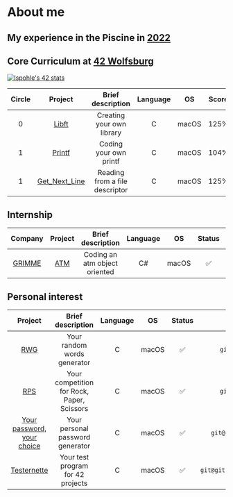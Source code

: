 # About me

## My experience in the Piscine in [2022](https://de.linkedin.com/posts/42wolfsburg_meet-the-pisciners-of-42-wolfsburg-lea-activity-7001888943784787968-BH_N)

## Core Curriculum at [42 Wolfsburg](https://42wolfsburg.de/)

[![lspohle's 42 stats](https://badge42.vercel.app/api/v2/clc39o9vg00590flgbemnvaab/stats?cursusId=21&coalitionId=150)](https://github.com/JaeSeoKim/badge42) 

| Circle | Project |  Brief description  | Language | OS | Score   |Status | `git clone` with SSH Key |
|:------:|:-------:|:--------------------------:|:--------:|:--------:|:--:|:------:|:-----:|
| 0      | [Libft](https://github.com/lspohle/libft)   | Creating your own library | C        | macOS| 125%  |  ✅| `git@github.com:lspohle/42_libft.git`|
| 1      | [Printf](https://github.com/lspohle/ft_printf)  |Coding your own printf | C        | macOS|104%      |  ✅| `git@github.com:lspohle/42_printf.git`|
| 1      | [Get_Next_Line](https://github.com/lspohle/42_get_next_line/tree/main)  |Reading from a file descriptor                 | C        | macOS|125%      |  ✅|`git@github.com:lspohle/42_get_next_line.git`|

## Internship

| Company | Project       |         Brief description      |  Language | OS |  Status |`git clone` with SSH Key |
|:-------:|:-------------:|:------------------------------:|:--------:|:--------:|:--:|:------:|
|[GRIMME](https://grimme.com/de)   |[ATM](https://github.com/lspohle/atm)            |Coding an atm object oriented   | C#       | macOS|✅      |`git@github.com:lspohle/GRIMME_atm.git`|

## Personal interest

| Project       |         Brief description      | Language | OS |  Status | `git clone` with SSH Key |
|:-------------:|:------------------------------:|:--------:|:--------:|:--:|:------:|
|[RWG](https://github.com/lspohle/random_words_generator)|Your random words generator |  C        | macOS|✅      |`git@github.com:lspohle/PRIVATE_rwg.git`|
|[RPS](https://github.com/lspohle/PRIVATE_rps)|Your competition for Rock, Paper, Scissors | C        | macOS|✅      | `git@github.com:lspohle/PRIVATE_rps.git`|
|[Your password, your choice](https://github.com/lspohle/PRIVATE_password)|Your personal password generator |C        | macOS|✅      |`git@github.com:lspohle/PRIVATE_password.git`| 
|[Testernette](https://github.com/lspohle/42_testernette)|Your test program for 42 projects | C        | macOS|✅      |`git@github.com:lspohle/PRIVATE_testernette_42.git`|
